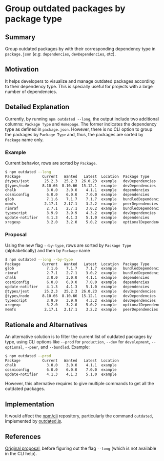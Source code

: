 # Group outdated packages by package type

## Summary

Group outdated packages by with their corresponding dependency type in `package.json` (_e.g._ `dependencies`, `devDependencies`, etc).

## Motivation

It helps developers to visualize and manage outdated packages according to their dependency type. This is specially useful for projects with a large number of dependencies.

## Detailed Explanation

Currently, by running `npm outdated --long`, the output include two additional columns: `Package Type` and `Homepage`. The former indicates the dependency type as defined in `package.json`. However, there is no CLI option to group the packages by `Package Type` and, thus, the packages are sorted by `Package` name only.

### Example

Current behavior, rows are sorted by `Package`.

```bash
$ npm outdated --long
Package          Current   Wanted   Latest  Location  Package Type          Homepage
@types/jest       25.2.3   25.2.3  26.0.23  example   devDependencies       ...
@types/node      8.10.66  8.10.66  15.12.1  example   devDependencies       ...
chalk              3.0.0    3.0.0    4.1.1  example   dependencies          ...
cosmiconfig        6.0.0    6.0.0    7.0.0  example   dependencies          ...
glob               7.1.6    7.1.7    7.1.7  example   bundledDependencies   ...
memfs             2.17.1   2.17.1    3.2.2  example   peerDependencies      ...
rimraf             2.7.1    2.7.1    3.0.2  example   bundledDependencies   ...
typescript         3.9.9    3.9.9    4.3.2  example   devDependencies       ...
update-notifier    4.1.3    4.1.3    5.1.0  example   dependencies          ...
xregexp            3.2.0    3.2.0    5.0.2  example   optionalDependencies  ...
```

### Proposal

Using the new flag `--by-type`, rows are sorted by `Package Type` (alphabetically) and then by `Package` name

```bash
$ npm outdated --long --by-type
Package          Current   Wanted   Latest  Location  Package Type          Homepage
glob               7.1.6    7.1.7    7.1.7  example   bundledDependencies   ...
rimraf             2.7.1    2.7.1    3.0.2  example   bundledDependencies   ...
chalk              3.0.0    3.0.0    4.1.1  example   dependencies          ...
cosmiconfig        6.0.0    6.0.0    7.0.0  example   dependencies          ...
update-notifier    4.1.3    4.1.3    5.1.0  example   dependencies          ...
@types/jest       25.2.3   25.2.3  26.0.23  example   devDependencies       ...
@types/node      8.10.66  8.10.66  15.12.1  example   devDependencies       ...
typescript         3.9.9    3.9.9    4.3.2  example   devDependencies       ...
xregexp            3.2.0    3.2.0    5.0.2  example   optionalDependencies  ...
memfs             2.17.1   2.17.1    3.2.2  example   peerDependencies      ...
```


## Rationale and Alternatives

An alternative solution is to filter the current list of outdated packages by type, using CLI options like `--prod` for `production`, `--dev` for `development`, `--optional`, `--peer`, and `--bundled`. Example:

```bash
$ npm outdated --prod
Package          Current   Wanted   Latest  Location
chalk              3.0.0    3.0.0    4.1.1  example
cosmiconfig        6.0.0    6.0.0    7.0.0  example
update-notifier    4.1.3    4.1.3    5.1.0  example
```
However, this alternative requires to give multiple commands to get all the outdated packages.


## Implementation

It would affect the [npm/cli](https://github.com/npm/cli) repository, particularly the command `outdated`, implemented by [outdated.js](https://github.com/npm/cli/blob/latest/lib/outdated.js).


## References

[Original proposal](https://github.com/npm/rfcs/pull/392#issuecomment-855285140), before figuring out the flag `--long` (which is not available in the CLI help).